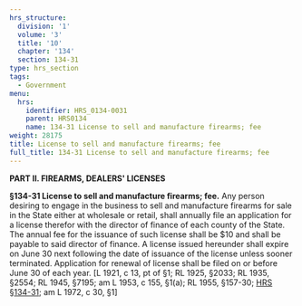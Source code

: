 ```yaml
---
hrs_structure:
  division: '1'
  volume: '3'
  title: '10'
  chapter: '134'
  section: 134-31
type: hrs_section
tags:
  - Government
menu:
  hrs:
    identifier: HRS_0134-0031
    parent: HRS0134
    name: 134-31 License to sell and manufacture firearms; fee
weight: 28175
title: License to sell and manufacture firearms; fee
full_title: 134-31 License to sell and manufacture firearms; fee
---
```

**PART II. FIREARMS, DEALERS' LICENSES**

**§134-31 License to sell and manufacture firearms; fee.** Any person desiring to engage in the business to sell and manufacture firearms for sale in the State either at wholesale or retail, shall annually file an application for a license therefor with the director of finance of each county of the State. The annual fee for the issuance of such license shall be $10 and shall be payable to said director of finance. A license issued hereunder shall expire on June 30 next following the date of issuance of the license unless sooner terminated. Application for renewal of license shall be filed on or before June 30 of each year. [L 1921, c 13, pt of §1; RL 1925, §2033; RL 1935, §2554; RL 1945, §7195; am L 1953, c 155, §1(a); RL 1955, §157-30; [HRS §134-31](/title-10/chapter-134/section-134-31/); am L 1972, c 30, §1]